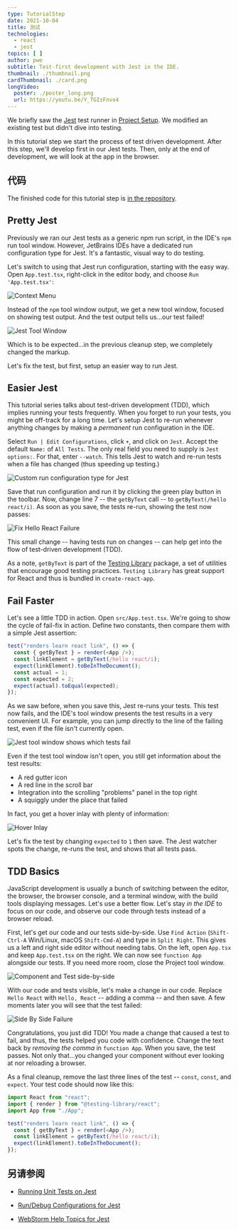 ```yaml
---
type: TutorialStep
date: 2021-10-04
title: 测试
technologies:
  - react
  - jest
topics: [ ]
author: pwe
subtitle: Test-first development with Jest in the IDE.
thumbnail: ./thumbnail.png
cardThumbnail: ./card.png
longVideo:
  poster: ./poster_long.png
  url: https://youtu.be/Y_TGIsFnvo4
---
```



We briefly saw the [Jest](../../../technologies/jest) test runner in [Project Setup](../project_setup/). We modified an existing test but didn't dive into testing.

In this tutorial step we start the process of test driven development. After this step, we'll develop first in our Jest tests. Then, only at the end of development, we will look at the app in the browser.

## 代码

The finished code for this tutorial step is [in the repository](https://github.com/JetBrains/jetbrains_guide/tree/master/sites/webstorm-guide/demos/tutorials/react_typescript_tdd/testing).

## Pretty Jest

Previously we ran our Jest tests as a generic npm run script, in the IDE's `npm` run tool window. However, JetBrains IDEs have a dedicated run configuration type for Jest. It's a fantastic, visual way to do testing.

Let's switch to using that Jest run configuration, starting with the easy way. Open `App.test.tsx`, right-click in the editor body, and choose `Run 'App.test.tsx'`:

![Context Menu](./screenshots/context_menu.png)

Instead of the `npm` tool window output, we get a new tool window, focused on showing test output. And the test output tells us...our test failed!

![Jest Tool Window](./screenshots/jest_tool_window.png)

Which is to be expected...in the previous cleanup step, we completely changed the markup.

Let's fix the test, but first, setup an easier way to run Jest.

## Easier Jest

This tutorial series talks about test-driven development (TDD), which implies running your tests frequently. When you forget to run your tests, you might be off-track for a long time. Let's setup Jest to re-run whenever anything changes by making a *permanent* run configuration in the IDE.

Select `Run | Edit Configurations`, click `+`, and click on `Jest`. Accept the default `Name:` of `All Tests`. The only real field you need to supply is `Jest options:`. For that, enter `--watch`. This tells Jest to watch and re-run tests when a file has changed (thus speeding up testing.)

![Custom run configuration type for Jest](./screenshots/jest_config.png)

Save that run configuration and run it by clicking the green play button in the toolbar. Now, change line 7 -- the `getByText` call -- to `getByText(/hello react/i)`. As soon as you save, the tests re-run, showing the test now passes:

![Fix Hello React Failure](./screenshots/fix_hello_react_failure.png)

This small change -- having tests run on changes -- can help get into the flow of test-driven development (TDD).

As a note, `getByText` is part of the [Testing Library](https://testing-library.com) package, a set of utilities that encourage good testing practices. `Testing Library` has great support for React and thus is bundled in `create-react-app`.

## Fail Faster

Let's see a little TDD in action. Open `src/App.test.tsx`. We're going to show the cycle of fail-fix in action. Define two constants, then compare them with a simple Jest assertion:

```typescript {5,6,7}
test("renders learn react link", () => {
  const { getByText } = render(<App />);
  const linkElement = getByText(/hello react/i);
  expect(linkElement).toBeInTheDocument();
  const actual = 1;
  const expected = 2;
  expect(actual).toEqual(expected);
});
```

As we saw before, when you save this, Jest re-runs your tests. This test now fails, and the IDE's tool window presents the test results in a very convenient UI. For example, you can jump directly to the line of the failing test, even if the file isn't currently open.

![Jest tool window shows which tests fail](./screenshots/failed_assertion.png)

Even if the test tool window isn't open, you still get information about the test results:

- A red gutter icon
- A red line in the scroll bar
- Integration into the scrolling "problems" panel in the top right
- A squiggly under the place that failed

In fact, you  get a hover inlay with plenty of information:

![Hover Inlay](./screenshots/hover_inlay.png)

Let's fix the test by changing `expected` to `1` then save. The Jest watcher spots the change, re-runs the test, and shows that all tests pass.

## TDD Basics

JavaScript development is usually a bunch of switching between the editor, the browser, the browser console, and a terminal window, with the build tools displaying messages. Let's use a better flow. Let's stay *in the IDE* to focus on our code, and observe our code through tests instead of a browser reload.

First, let's get our code and our tests side-by-side. Use `Find Action` (`Shift-Ctrl-A` Win/Linux, macOS `Shift-Cmd-A`) and type in `Split Right`. This gives us a left and right side editor without needing tabs. On the left, open `App.tsx` and keep `App.test.tsx` on the right. We can now see `function App` alongside our tests. If you need more room, close the Project tool window.

![Component and Test side-by-side](./screenshots/side_by_side.png)

With our code and tests visible, let's make a change in our code. Replace `Hello React` with `Hello, React` -- adding a comma -- and then save. A few moments later you will see that the test failed:

![Side By Side Failure](./screenshots/side_by_side_failed.png)

Congratulations, you just did TDD! You made a change that caused a test to fail, and thus, the tests helped you code with confidence. Change the text back by *removing the comma* in `function App`. When you save, the test passes. Not only that...you changed your component without ever looking at nor reloading a browser.

As a final cleanup, remove the last three lines of the test -- `const`, `const`, and `expect`. Your test code should now like this:

```typescript
import React from "react";
import { render } from "@testing-library/react";
import App from "./App";

test("renders learn react link", () => {
  const { getByText } = render(<App />);
  const linkElement = getByText(/hello react/i);
  expect(linkElement).toBeInTheDocument();
});
```

## 另请参阅

- [Running Unit Tests on Jest](https://www.jetbrains.com/help/webstorm/running-unit-tests-on-jest.html)

- [Run/Debug Configurations for Jest](https://www.jetbrains.com/help/webstorm/run-debug-configuration-jest.html)

- [WebStorm Help Topics for Jest](https://blog.jetbrains.com/webstorm/tag/jest/)
